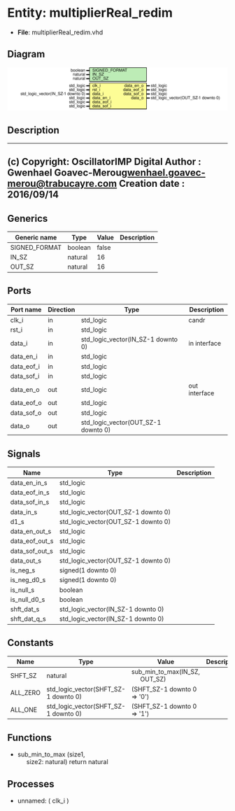 # Entity: multiplierReal_redim

- **File**: multiplierReal_redim.vhd
## Diagram

![Diagram](multiplierReal_redim.svg "Diagram")
## Description

-------------------------------------------------------------------------
 (c) Copyright: OscillatorIMP Digital
 Author : Gwenhael Goavec-Merou<gwenhael.goavec-merou@trabucayre.com>
 Creation date : 2016/09/14
-------------------------------------------------------------------------
## Generics

| Generic name  | Type    | Value | Description |
| ------------- | ------- | ----- | ----------- |
| SIGNED_FORMAT | boolean | false |             |
| IN_SZ         | natural | 16    |             |
| OUT_SZ        | natural | 16    |             |
## Ports

| Port name  | Direction | Type                                | Description   |
| ---------- | --------- | ----------------------------------- | ------------- |
| clk_i      | in        | std_logic                           | candr         |
| rst_i      | in        | std_logic                           |               |
| data_i     | in        | std_logic_vector(IN_SZ-1 downto 0)  | in interface  |
| data_en_i  | in        | std_logic                           |               |
| data_eof_i | in        | std_logic                           |               |
| data_sof_i | in        | std_logic                           |               |
| data_en_o  | out       | std_logic                           | out interface |
| data_eof_o | out       | std_logic                           |               |
| data_sof_o | out       | std_logic                           |               |
| data_o     | out       | std_logic_vector(OUT_SZ-1 downto 0) |               |
## Signals

| Name            | Type                                | Description |
| --------------- | ----------------------------------- | ----------- |
| data_en_in_s    | std_logic                           |             |
|  data_eof_in_s  | std_logic                           |             |
|  data_sof_in_s  | std_logic                           |             |
| data_in_s       | std_logic_vector(OUT_SZ-1 downto 0) |             |
| d1_s            | std_logic_vector(OUT_SZ-1 downto 0) |             |
| data_en_out_s   | std_logic                           |             |
|  data_eof_out_s | std_logic                           |             |
|  data_sof_out_s | std_logic                           |             |
| data_out_s      | std_logic_vector(OUT_SZ-1 downto 0) |             |
| is_neg_s        | signed(1 downto 0)                  |             |
| is_neg_d0_s     | signed(1 downto 0)                  |             |
| is_null_s       | boolean                             |             |
| is_null_d0_s    | boolean                             |             |
| shft_dat_s      | std_logic_vector(IN_SZ-1 downto 0)  |             |
| shft_dat_q_s    | std_logic_vector(IN_SZ-1 downto 0)  |             |
## Constants

| Name     | Type                                 | Value                                                              | Description |
| -------- | ------------------------------------ | ------------------------------------------------------------------ | ----------- |
| SHFT_SZ  | natural                              |  sub_min_to_max(IN_SZ,<br><span style="padding-left:20px"> OUT_SZ) |             |
| ALL_ZERO | std_logic_vector(SHFT_SZ-1 downto 0) |  (SHFT_SZ-1 downto 0 => '0')                                       |             |
| ALL_ONE  | std_logic_vector(SHFT_SZ-1 downto 0) |  (SHFT_SZ-1 downto 0 => '1')                                       |             |
## Functions
- sub_min_to_max <font id="function_arguments">(size1,<br><span style="padding-left:20px"> size2: natural) </font> <font id="function_return">return natural </font>
## Processes
- unnamed: ( clk_i )
